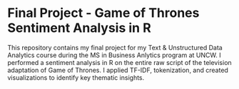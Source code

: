 # Final Project - Game of Thrones Sentiment Analysis in R
This repository contains my final project for my Text & Unstructured Data Analytics course during the MS in Business Anlytics program at UNCW.
I performed a sentiment analysis in R on the entire raw script of the television adaptation of Game of Thrones. I applied TF-IDF, tokenization, and created visualizations to identify key thematic insights.

